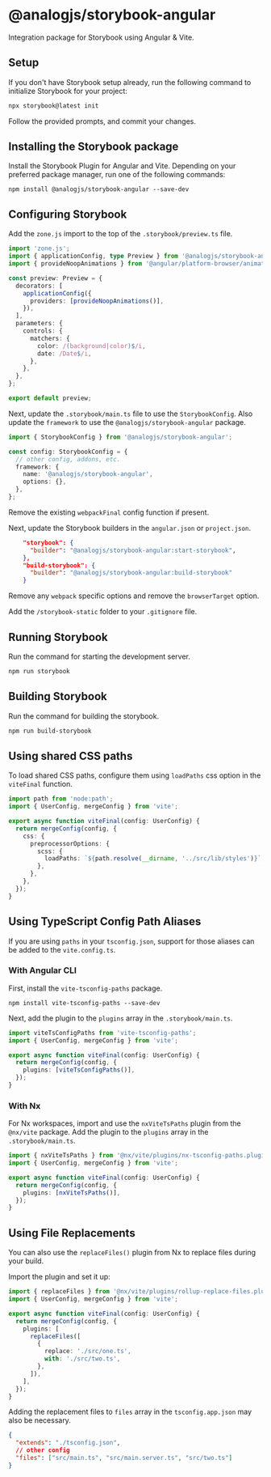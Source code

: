 # @analogjs/storybook-angular

Integration package for Storybook using Angular & Vite.

## Setup

If you don't have Storybook setup already, run the following command to initialize Storybook for your project:

```sh
npx storybook@latest init
```

Follow the provided prompts, and commit your changes.

## Installing the Storybook package

Install the Storybook Plugin for Angular and Vite. Depending on your preferred package manager, run one of the following commands:

```shell
npm install @analogjs/storybook-angular --save-dev
```

## Configuring Storybook

Add the `zone.js` import to the top of the `.storybook/preview.ts` file.

```ts
import 'zone.js';
import { applicationConfig, type Preview } from '@analogjs/storybook-angular';
import { provideNoopAnimations } from '@angular/platform-browser/animations';

const preview: Preview = {
  decorators: [
    applicationConfig({
      providers: [provideNoopAnimations()],
    }),
  ],
  parameters: {
    controls: {
      matchers: {
        color: /(background|color)$/i,
        date: /Date$/i,
      },
    },
  },
};

export default preview;
```

Next, update the `.storybook/main.ts` file to use the `StorybookConfig`. Also update the `framework` to use the `@analogjs/storybook-angular` package.

```ts
import { StorybookConfig } from '@analogjs/storybook-angular';

const config: StorybookConfig = {
  // other config, addons, etc.
  framework: {
    name: '@analogjs/storybook-angular',
    options: {},
  },
};
```

Remove the existing `webpackFinal` config function if present.

Next, update the Storybook builders in the `angular.json` or `project.json`.

```json
    "storybook": {
      "builder": "@analogjs/storybook-angular:start-storybook",
    },
    "build-storybook": {
      "builder": "@analogjs/storybook-angular:build-storybook"
    }
```

Remove any `webpack` specific options and remove the `browserTarget` option.

Add the `/storybook-static` folder to your `.gitignore` file.

## Running Storybook

Run the command for starting the development server.

```sh
npm run storybook
```

## Building Storybook

Run the command for building the storybook.

```sh
npm run build-storybook
```

## Using shared CSS paths

To load shared CSS paths, configure them using `loadPaths` css option in the `viteFinal` function.

```ts
import path from 'node:path';
import { UserConfig, mergeConfig } from 'vite';

export async function viteFinal(config: UserConfig) {
  return mergeConfig(config, {
    css: {
      preprocessorOptions: {
        scss: {
          loadPaths: `${path.resolve(__dirname, '../src/lib/styles')}`,
        },
      },
    },
  });
}
```

## Using TypeScript Config Path Aliases

If you are using `paths` in your `tsconfig.json`, support for those aliases can be added to the `vite.config.ts`.

### With Angular CLI

First, install the `vite-tsconfig-paths` package.

```shell
npm install vite-tsconfig-paths --save-dev
```

Next, add the plugin to the `plugins` array in the `.storybook/main.ts`.

```ts
import viteTsConfigPaths from 'vite-tsconfig-paths';
import { UserConfig, mergeConfig } from 'vite';

export async function viteFinal(config: UserConfig) {
  return mergeConfig(config, {
    plugins: [viteTsConfigPaths()],
  });
}
```

### With Nx

For Nx workspaces, import and use the `nxViteTsPaths` plugin from the `@nx/vite` package. Add the plugin to the `plugins` array in the `.storybook/main.ts`.

```ts
import { nxViteTsPaths } from '@nx/vite/plugins/nx-tsconfig-paths.plugin';
import { UserConfig, mergeConfig } from 'vite';

export async function viteFinal(config: UserConfig) {
  return mergeConfig(config, {
    plugins: [nxViteTsPaths()],
  });
}
```

## Using File Replacements

You can also use the `replaceFiles()` plugin from Nx to replace files during your build.

Import the plugin and set it up:

```ts
import { replaceFiles } from '@nx/vite/plugins/rollup-replace-files.plugin';
import { UserConfig, mergeConfig } from 'vite';

export async function viteFinal(config: UserConfig) {
  return mergeConfig(config, {
    plugins: [
      replaceFiles([
        {
          replace: './src/one.ts',
          with: './src/two.ts',
        },
      ]),
    ],
  });
}
```

Adding the replacement files to `files` array in the `tsconfig.app.json` may also be necessary.

```json
{
  "extends": "./tsconfig.json",
  // other config
  "files": ["src/main.ts", "src/main.server.ts", "src/two.ts"]
}
```
